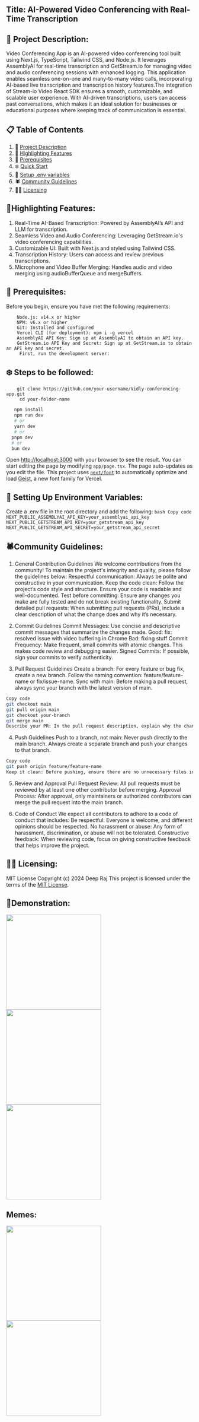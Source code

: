 ## Title: AI-Powered Video Conferencing with Real-Time Transcription

## <a name="description">🤖 Project Description: </a>
Video Conferencing App is an AI-powered video conferencing tool built using Next.js, TypeScript, Tailwind CSS, and Node.js.
It leverages AssemblyAI for real-time transcription and GetStream.io for managing video and audio conferencing sessions
with enhanced logging. This application enables seamless one-on-one and many-to-many video calls, incorporating AI-based 
live transcription and transcription history features.The integration of Stream-io Video React SDK ensures a smooth,
customizable, and scalable user experience. With AI-driven transcriptions, users can access past conversations, which 
makes it an ideal solution for businesses or educational purposes where keeping track of communication is essential.

## 📋 <a name="table">Table of Contents</a>

1. 🤖 [Project Description](#description)
2. 🙎 [Highlighting Features](#features)
3. 🦉 [Prerequisites](#prerequisites)
4. ❄️ [Quick Start](#quick-start)
5. 🤠 [Setup .env variables](#snippet)
6. 🕷️ [Community Guidelines](#guidelines)
7. 👨‍⚖️ [Licensing](#license)


## <a name="features">🙎Highlighting Features: </a>

  1. Real-Time AI-Based Transcription: Powered by AssemblyAI’s API and LLM for transcription.
  2. Seamless Video and Audio Conferencing: Leveraging GetStream.io's video conferencing capabilities.
  3. Customizable UI: Built with Next.js and styled using Tailwind CSS.
  4. Transcription History: Users can access and review previous transcriptions.
  5. Microphone and Video Buffer Merging: Handles audio and video merging using audioBufferQueue and mergeBuffers.

## <a name="prerequisites">🦉 Prerequisites: </a>
  Before you begin, ensure you have met the following requirements:
   ```
       Node.js: v14.x or higher
       NPM: v6.x or higher
       Git: Installed and configured
       Vercel CLI (for deployment): npm i -g vercel
       AssemblyAI API Key: Sign up at AssemblyAI to obtain an API key.
       GetStream.io API Key and Secret: Sign up at GetStream.io to obtain an API key and secret.
        First, run the development server:
   ```

## <a name="quick-start"> ❄️ Steps to be followed: </a>
  ```
      git clone https://github.com/your-username/Vidly-conferencing-app.git
       cd your-folder-name
  ```

   ```bash
      npm install
      npm run dev
      # or
      yarn dev
      # or
     pnpm dev
     # or
     bun dev
   ```
   Open [http://localhost:3000](http://localhost:3000) with your browser to see the result.
  You can start editing the page by modifying `app/page.tsx`. The page auto-updates as you edit the file.
  This project uses [`next/font`](https://nextjs.org/docs/app/building-your-application/optimizing/fonts) to automatically optimize and load [Geist](https://vercel.com/font), a new font family for Vercel.

## <a name="snippet"> 🤠 Setting Up Environment Variables: </a>
  Create a .env file in the root directory and add the following:
           ```bash
               Copy code
               NEXT_PUBLIC_ASSEMBLYAI_API_KEY=your_assemblyai_api_key
               NEXT_PUBLIC_GETSTREAM_API_KEY=your_getstream_api_key
               NEXT_PUBLIC_GETSTREAM_API_SECRET=your_getstream_api_secret
             ```
## <a name="guidelines"> 🕷️Community Guidelines: </a> 

1. General Contribution Guidelines
We welcome contributions from the community! To maintain the project's integrity and quality, please follow the guidelines below:
Respectful communication: Always be polite and constructive in your communication.
Keep the code clean: Follow the project’s code style and structure. Ensure your code is readable and well-documented.
Test before committing: Ensure any changes you make are fully tested and do not break existing functionality.
Submit detailed pull requests: When submitting pull requests (PRs), include a clear description of what the change does and why it’s necessary.

2. Commit Guidelines
Commit Messages: Use concise and descriptive commit messages that summarize the changes made.
Good: fix: resolved issue with video buffering in Chrome
Bad: fixing stuff
Commit Frequency: Make frequent, small commits with atomic changes. This makes code review and debugging easier.
Signed Commits: If possible, sign your commits to verify authenticity.

3. Pull Request Guidelines
Create a branch: For every feature or bug fix, create a new branch. Follow the naming convention: feature/feature-name or fix/issue-name.
Sync with main: Before making a pull request, always sync your branch with the latest version of main.
```bash
Copy code
git checkout main
git pull origin main
git checkout your-branch
git merge main
Describe your PR: In the pull request description, explain why the changes are needed, what was done, and how to test it.
```

4. Push Guidelines
Push to a branch, not main: Never push directly to the main branch. Always create a separate branch and push your changes to that branch.
```bash
Copy code
git push origin feature/feature-name
Keep it clean: Before pushing, ensure there are no unnecessary files in the commit (e.g., .env, node_modules, etc.).
```

5. Review and Approval
Pull Request Review: All pull requests must be reviewed by at least one other contributor before merging.
Approval Process: After approval, only maintainers or authorized contributors can merge the pull request into the main branch.

6. Code of Conduct
We expect all contributors to adhere to a code of conduct that includes:
Be respectful: Everyone is welcome, and different opinions should be respected.
No harassment or abuse: Any form of harassment, discrimination, or abuse will not be tolerated.
Constructive feedback: When reviewing code, focus on giving constructive feedback that helps improve the project.

## <a name="license"> 👨‍⚖️ Licensing: </a>
   MIT License
   Copyright (c) 2024 Deep Raj
This project is licensed under the terms of the [MIT License](./LICENSE).

## 🕺Demonstration: 
<img src="https://www.ringcentral.com/us/en/blog/wp-content/uploads/2021/11/Live-transcription.gif" width="256" height="256"/>
<img src="https://i.pinimg.com/originals/2f/64/c6/2f64c6038f8c62bf166f0eb216f3ad28.gif" width="256" height="256"/>
<img src="https://cdn.dribbble.com/users/1708816/screenshots/15637339/media/2ea4a194c3149189c2507d137f81a652.gif" width="256" height="256"/>

## Memes: 
<img src="https://www.gzeromedia.com/media-library/image.gif?id=52468706&width=980" width="256" height="256">
<img src="https://media.tenor.com/0oCXYN5vtv8AAAAM/work-sucks.gif" width="256" height="256"/>
